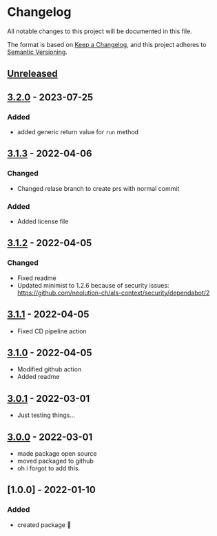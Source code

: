 # Changelog

All notable changes to this project will be documented in this file.

The format is based on [Keep a Changelog](https://keepachangelog.com/en/1.0.0/),
and this project adheres to [Semantic Versioning](https://semver.org/spec/v2.0.0.html).

## [Unreleased]

## [3.2.0] - 2023-07-25

### Added

-   added generic return value for `run` method

## [3.1.3] - 2022-04-06

### Changed

-   Changed relase branch to create prs with normal commit

### Added

-   Added license file

## [3.1.2] - 2022-04-05

### Changed

-   Fixed readme
-   Updated minimist to 1.2.6 because of security issues: <https://github.com/neolution-ch/als-context/security/dependabot/2>

## [3.1.1] - 2022-04-05

-   Fixed CD pipeline action

## [3.1.0] - 2022-04-05

-   Modified github action
-   Added readme

## [3.0.1] - 2022-03-01

-   Just testing things...

## [3.0.0] - 2022-03-01

-   made package open source
-   moved packaged to github
-   oh i forgot to add this.

## [1.0.0] - 2022-01-10

### Added

-   created package :tada: 

[Unreleased]: https://github.com/neolution-ch/als-context/compare/3.2.0...HEAD

[3.2.0]: https://github.com/neolution-ch/als-context/compare/3.1.3...3.2.0

[3.1.3]: https://github.com/neolution-ch/als-context/compare/3.1.2...3.1.3

[3.1.2]: https://github.com/neolution-ch/als-context/compare/3.1.1...3.1.2

[3.1.1]: https://github.com/neolution-ch/als-context/compare/3.1.0...3.1.1

[3.1.0]: https://github.com/neolution-ch/als-context/compare/3.0.1...3.1.0

[3.0.1]: https://github.com/neolution-ch/als-context/compare/3.0.0...3.0.1

[3.0.0]: https://github.com/neolution-ch/als-context/compare/1.0.0...3.0.0

